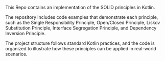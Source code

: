 This Repo contains an implementation of the SOLID principles in Kotlin.

The repository includes code examples that demonstrate each principle, such as the Single Responsibility Principle, Open/Closed Principle, Liskov Substitution Principle, Interface Segregation Principle, and Dependency Inversion Principle. 

The project structure follows standard Kotlin practices, and the code is organized to illustrate how these principles can be applied in real-world scenarios.